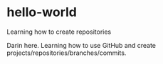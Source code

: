 # hello-world
Learning how to create repositories

Darin here.  Learning how to use GitHub and create projects/repositories/branches/commits.
